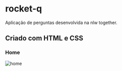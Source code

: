 # rocket-q
Aplicação de perguntas desenvolvida na nlw together.

## Criado com HTML e CSS

### Home
![home](imgs/Home.svg)
